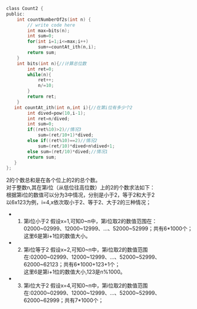 ```c
class Count2 {
public:
    int countNumberOf2s(int n) {
        // write code here
        int max=bits(n);
        int sum=0;
        for(int i=1;i<=max;i++)
            sum+=countAt_ith(n,i);
        return sum;
    }
    int bits(int n){//计算总位数
        int ret=0;
        while(n){
            ret++;
            n/=10;
        }
        return ret;
    }
   int countAt_ith(int n,int i){//在第i位有多少个2
        int dived=pow(10,i-1);
        int ret=n/dived;
        int sum=0;
        if((ret%10)>2)//情况3
            sum=(ret/10+1)*dived;
        else if((ret%10)==2)//情况2
            sum=(ret/10)*dived+n%dived+1;
        else sum=(ret/10)*dived;//情况1
        return sum;
   }
};
```
2的个数总和是在各个位上的2的总个数。<br>
对于整数n,其在第i位（从低位往高位数）上的2的个数求法如下：<br>
根据第i位的数值可以分为3中情况，分别是小于2，等于2和大于2<br>
以6x123为例，i=4,x依次取小于2、等于2、大于2的三种情况；<br>
- 1. 第i位小于2
假设x=1,可知0\~n中，第i位取2的数值范围在：02000\~02999、12000\~12999、...、52000~52999；共有6*1000个；<br>
这里6是第i+1位的数值大小。<br>
- 2. 第i位等于2
假设x=2,可知0\~n中，第i位取2的数值范围在:02000\~02999、12000\~12999、...、52000\~52999、62000\~62123；共有6*1000+123+1个；<br>
这里6是第i+1位的数值大小,123是n%1000。<br>
- 3. 第i位大于2
假设x=4,可知0\~n中，第i位取2的数值范围在:02000\~02999、12000\~12999、...、52000\~52999、62000\~62999；共有7*1000个；

